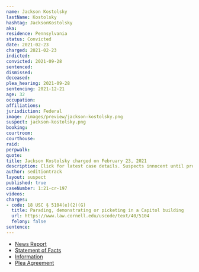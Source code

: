 ```yaml
---
name: Jackson Kostolsky
lastName: Kostolsky
hashtag: JacksonKostolsky
aka:
residence: Pennsylvania
status: Convicted
date: 2021-02-23
charged: 2021-02-23
indicted:
convicted: 2021-09-28
sentenced:
dismissed:
deceased:
plea_hearing: 2021-09-28
sentencing: 2021-12-21
age: 32
occupation:
affiliations:
jurisdiction: Federal
image: /images/preview/jackson-kostolsky.png
suspect: jackson-kostolsky.png
booking:
courtroom:
courthouse:
raid:
perpwalk:
quote:
title: Jackson Kostolsky charged on February 23, 2021
description: Click for latest case details. Suspects innocent until proven guilty.
author: seditiontrack
layout: suspect
published: true
caseNumber: 1:21-cr-197
videos:
charges:
- code: 18 USC § 5104(e)(2)(G)
  title: Parading, demonstrating or picketing in a Capitol building
  url: https://www.law.cornell.edu/uscode/text/40/5104
  felony: false
sentence:
---
```

- [News Report](https://www.wfmz.com/news/area/lehighvalley/paperwork-video-shows-lehigh-county-man-was-at-u-s-capitol-during-riot/article_540d8556-7dee-11eb-845a-c3b80faa77ff.html)
- [Statement of Facts](https://www.justice.gov/usao-dc/case-multi-defendant/file/1393611/download)
- [Information](https://extremism.gwu.edu/sites/g/files/zaxdzs2191/f/Jackson%20Kostolsky%20Information.pdf)
- [Plea Agreement](https://extremism.gwu.edu/sites/g/files/zaxdzs2191/f/Jackson%20Kostolsky%20Plea%20Agreement.pdf)
